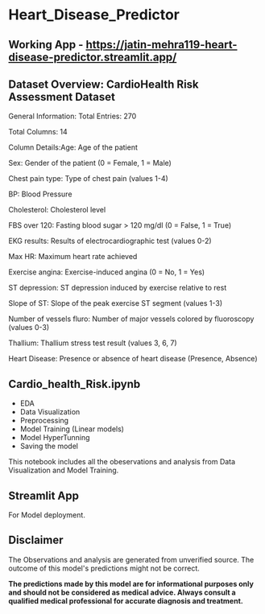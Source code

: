 # Heart_Disease_Predictor
## Working App - https://jatin-mehra119-heart-disease-predictor.streamlit.app/
## Dataset Overview: CardioHealth Risk Assessment Dataset
General Information: Total Entries: 270

Total Columns: 14

Column Details:Age: Age of the patient

Sex: Gender of the patient (0 = Female, 1 = Male)

Chest pain type: Type of chest pain (values 1-4)

BP: Blood Pressure

Cholesterol: Cholesterol level

FBS over 120: Fasting blood sugar > 120 mg/dl (0 = False, 1 = True)

EKG results: Results of electrocardiographic test (values 0-2)

Max HR: Maximum heart rate achieved

Exercise angina: Exercise-induced angina (0 = No, 1 = Yes)

ST depression: ST depression induced by exercise relative to rest

Slope of ST: Slope of the peak exercise ST segment (values 1-3)

Number of vessels fluro: Number of major vessels colored by fluoroscopy (values 0-3)

Thallium: Thallium stress test result (values 3, 6, 7)

Heart Disease: Presence or absence of heart disease (Presence, Absence)


## Cardio_health_Risk.ipynb

* EDA
* Data Visualization
* Preprocessing
* Model Training (Linear models)
* Model HyperTunning
* Saving the model

This notebook includes all the obeservations and analysis from Data Visualization and Model Training.


## Streamlit App

For Model deployment.
## Disclaimer

The Observations and analysis are generated from unverified source. The outcome of this model's predictions might not be correct.

**The predictions made by this model are for informational purposes only and should not be considered as medical advice. Always consult a qualified medical professional for accurate diagnosis and treatment.**
